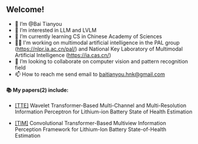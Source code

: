 ## Welcome!
- 👋 I’m @Bai Tianyou
- 👀 I’m interested in LLM and LVLM
- 🌱 I’m currently learning CS in Chinese Academy of Sciences
- 👷🏻 I'm working on multimodal artificial intelligence in the PAL group (https://nlpr.ia.ac.cn/pal/) and National Key Laboratory of Multimodal Artificial Intelligence (https://ia.cas.cn/)
- 💞️ I’m looking to collaborate on computer vision and pattern recognition field
- 📫 How to reach me send email to baitianyou.hnk@gmail.com

#### 📚 My papers(2) include:
- [[TTE]](https://ieeexplore.ieee.org/document/10962264) Wavelet Transformer-Based Multi-Channel and Multi-Resolution Information Perceptron for Lithium-ion Battery State of Health Estimation

- [[TIM]](https://ieeexplore.ieee.org/document/10198842) Convolutional Transformer-Based Multiview Information Perception Framework for Lithium-Ion Battery State-of-Health Estimation
<!---
HinokiBAI/HinokiBAI is a ✨ special ✨ repository because its `README.md` (this file) appears on your GitHub profile.
You can click the Preview link to take a look at your changes.
--->
